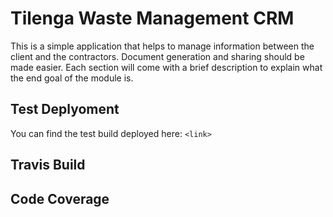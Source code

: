 # Tilenga Waste Management CRM
This is a simple application that helps to manage information between the client and the contractors. Document generation and sharing should be made easier. Each section will come with a brief description to explain what the end goal of the module is.

## Test Deplyoment
You can find the test build deployed here: `<link>`

## Travis Build

## Code Coverage
